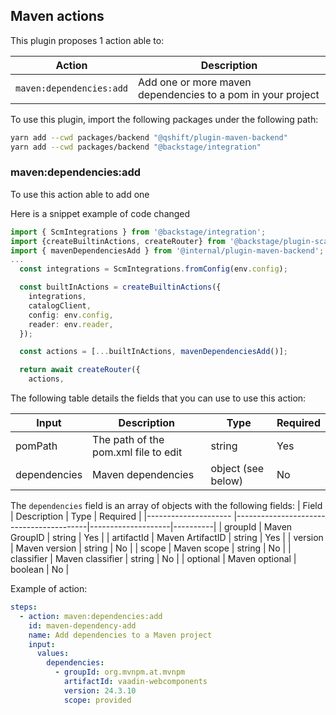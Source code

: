 ## Maven actions

This plugin proposes 1 action able to:

| Action                     | Description                                                                                                                                                |
|----------------------------|------------------------------------------------------------------------------------------------------------------------------------------------------------|
| `maven:dependencies:add`   | Add one or more maven dependencies to a pom in your project                                                                                                |

To use this plugin, import the following packages under the following path:
```bash
yarn add --cwd packages/backend "@qshift/plugin-maven-backend"
yarn add --cwd packages/backend "@backstage/integration"
```

### maven:dependencies:add

To use this action able to add one 

Here is a snippet example of code changed
```typescript
import { ScmIntegrations } from '@backstage/integration';
import {createBuiltinActions, createRouter} from '@backstage/plugin-scaffolder-backend';
import { mavenDependenciesAdd } from '@internal/plugin-maven-backend';
...
  const integrations = ScmIntegrations.fromConfig(env.config);

  const builtInActions = createBuiltinActions({
    integrations,
    catalogClient,
    config: env.config,
    reader: env.reader,
  });

  const actions = [...builtInActions, mavenDependenciesAdd()];

  return await createRouter({
    actions,
```

The following table details the fields that you can use to use this action:

| Input                | Description                             | Type               | Required |
|--------------------- |-----------------------------------------|--------------------|----------|
| pomPath              | The path of the pom.xml file to edit    | string             | Yes      |
| dependencies         | Maven dependencies                      | object (see below) | No       |


The `dependencies` field is an array of objects with the following fields:
| Field                | Description                             | Type               | Required |
|--------------------- |-----------------------------------------|--------------------|----------|
| groupId              | Maven GroupID                           | string             | Yes      |
| artifactId           | Maven ArtifactID                        | string             | Yes      |
| version              | Maven version                           | string             | No       |
| scope                | Maven scope                             | string             | No       |
| classifier           | Maven classifier                        | string             | No       |
| optional             | Maven optional                          | boolean            | No       |

Example of action:
```yaml
steps:
  - action: maven:dependencies:add
    id: maven-dependency-add
    name: Add dependencies to a Maven project
    input:
      values:
        dependencies:
          - groupId: org.mvnpm.at.mvnpm
            artifactId: vaadin-webcomponents
            version: 24.3.10
            scope: provided
```

